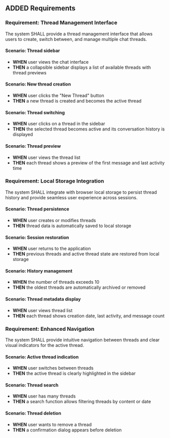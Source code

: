 ## ADDED Requirements

### Requirement: Thread Management Interface
The system SHALL provide a thread management interface that allows users to create, switch between, and manage multiple chat threads.

#### Scenario: Thread sidebar
- **WHEN** user views the chat interface
- **THEN** a collapsible sidebar displays a list of available threads with thread previews

#### Scenario: New thread creation
- **WHEN** user clicks the "New Thread" button
- **THEN** a new thread is created and becomes the active thread

#### Scenario: Thread switching
- **WHEN** user clicks on a thread in the sidebar
- **THEN** the selected thread becomes active and its conversation history is displayed

#### Scenario: Thread preview
- **WHEN** user views the thread list
- **THEN** each thread shows a preview of the first message and last activity time

### Requirement: Local Storage Integration
The system SHALL integrate with browser local storage to persist thread history and provide seamless user experience across sessions.

#### Scenario: Thread persistence
- **WHEN** user creates or modifies threads
- **THEN** thread data is automatically saved to local storage

#### Scenario: Session restoration
- **WHEN** user returns to the application
- **THEN** previous threads and active thread state are restored from local storage

#### Scenario: History management
- **WHEN** the number of threads exceeds 10
- **THEN** the oldest threads are automatically archived or removed

#### Scenario: Thread metadata display
- **WHEN** user views thread list
- **THEN** each thread shows creation date, last activity, and message count

### Requirement: Enhanced Navigation
The system SHALL provide intuitive navigation between threads and clear visual indicators for the active thread.

#### Scenario: Active thread indication
- **WHEN** user switches between threads
- **THEN** the active thread is clearly highlighted in the sidebar

#### Scenario: Thread search
- **WHEN** user has many threads
- **THEN** a search function allows filtering threads by content or date

#### Scenario: Thread deletion
- **WHEN** user wants to remove a thread
- **THEN** a confirmation dialog appears before deletion
